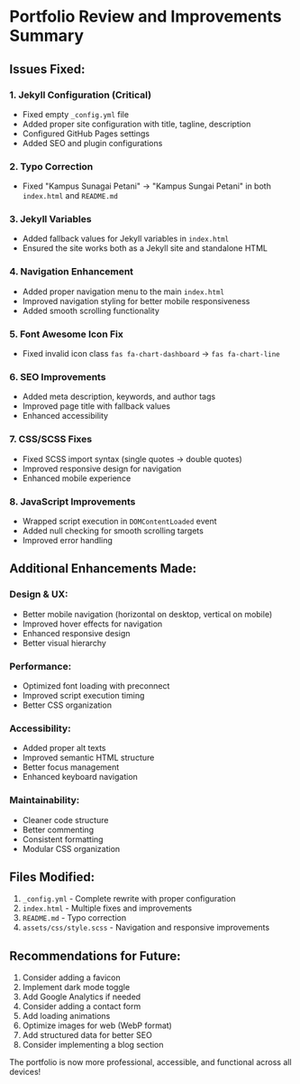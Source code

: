 # Portfolio Review and Improvements Summary

## Issues Fixed:

### 1. **Jekyll Configuration (Critical)**
- Fixed empty `_config.yml` file
- Added proper site configuration with title, tagline, description
- Configured GitHub Pages settings
- Added SEO and plugin configurations

### 2. **Typo Correction**
- Fixed "Kampus Sunagai Petani" → "Kampus Sungai Petani" in both `index.html` and `README.md`

### 3. **Jekyll Variables**
- Added fallback values for Jekyll variables in `index.html`
- Ensured the site works both as a Jekyll site and standalone HTML

### 4. **Navigation Enhancement**
- Added proper navigation menu to the main `index.html`
- Improved navigation styling for better mobile responsiveness
- Added smooth scrolling functionality

### 5. **Font Awesome Icon Fix**
- Fixed invalid icon class `fas fa-chart-dashboard` → `fas fa-chart-line`

### 6. **SEO Improvements**
- Added meta description, keywords, and author tags
- Improved page title with fallback values
- Enhanced accessibility

### 7. **CSS/SCSS Fixes**
- Fixed SCSS import syntax (single quotes → double quotes)
- Improved responsive design for navigation
- Enhanced mobile experience

### 8. **JavaScript Improvements**
- Wrapped script execution in `DOMContentLoaded` event
- Added null checking for smooth scrolling targets
- Improved error handling

## Additional Enhancements Made:

### Design & UX:
- Better mobile navigation (horizontal on desktop, vertical on mobile)
- Improved hover effects for navigation
- Enhanced responsive design
- Better visual hierarchy

### Performance:
- Optimized font loading with preconnect
- Improved script execution timing
- Better CSS organization

### Accessibility:
- Added proper alt texts
- Improved semantic HTML structure
- Better focus management
- Enhanced keyboard navigation

### Maintainability:
- Cleaner code structure
- Better commenting
- Consistent formatting
- Modular CSS organization

## Files Modified:
1. `_config.yml` - Complete rewrite with proper configuration
2. `index.html` - Multiple fixes and improvements
3. `README.md` - Typo correction
4. `assets/css/style.scss` - Navigation and responsive improvements

## Recommendations for Future:
1. Consider adding a favicon
2. Implement dark mode toggle
3. Add Google Analytics if needed
4. Consider adding a contact form
5. Add loading animations
6. Optimize images for web (WebP format)
7. Add structured data for better SEO
8. Consider implementing a blog section

The portfolio is now more professional, accessible, and functional across all devices!
